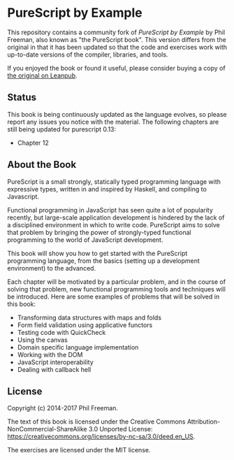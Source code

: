 # PureScript by Example

This repository contains a community fork of _PureScript by Example_ by Phil Freeman, also known as "the PureScript book". This version differs from the original in that it has been updated so that the code and exercises work with up-to-date versions of the compiler, libraries, and tools.

If you enjoyed the book or found it useful, please consider buying a copy of [the original on Leanpub](https://leanpub.com/purescript).

## Status

This book is being continuously updated as the language evolves, so please report any issues you notice with the material. The following chapters are still being updated for purescript 0.13:

- Chapter 12

## About the Book

PureScript is a small strongly, statically typed programming language with expressive types, written in and inspired by Haskell, and compiling to Javascript.

Functional programming in JavaScript has seen quite a lot of popularity recently, but large-scale application development is hindered by the lack of a disciplined environment in which to write code. PureScript aims to solve that problem by bringing the power of strongly-typed functional programming to the world of JavaScript development.

This book will show you how to get started with the PureScript programming language, from the basics (setting up a development environment) to the advanced.

Each chapter will be motivated by a particular problem, and in the course of solving that problem, new functional programming tools and techniques will be introduced. Here are some examples of problems that will be solved in this book:

- Transforming data structures with maps and folds
- Form field validation using applicative functors
- Testing code with QuickCheck
- Using the canvas
- Domain specific language implementation
- Working with the DOM
- JavaScript interoperability
- Dealing with callback hell

## License

Copyright (c) 2014-2017 Phil Freeman.

The text of this book is licensed under the Creative Commons Attribution-NonCommercial-ShareAlike 3.0 Unported License: <https://creativecommons.org/licenses/by-nc-sa/3.0/deed.en_US>.

The exercises are licensed under the MIT license.
